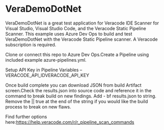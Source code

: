# VeraDemoDotNet

VeraDemoDotNet is a great test application for Veracode IDE Scanner for Visual Studio, Visual Studio Code, and the Veracode Static Pipeline Scanner. 
This example uses Azure Dev Ops to build and test VeraDemoDotNet with the Veracode Static Pipeline scanner.  A Veracode subscription is required.

Clone or connect this repo to Azure Dev Ops.Create a Pipeline using included example azure-pipelines.yml.

Setup API Key in Pipeline Variables –VERACODE_API_IDVERACODE_API_KEY

Once build complete you can download JSON from build Artifact screen.Check the results.json into source code and reference it in the command to break build on new findings. Add - bf results.json to string. Remove the || true at the end of the string if you would like the build process to break on new flaws.

Find further options here:https://help.veracode.com/r/r_pipeline_scan_commands
